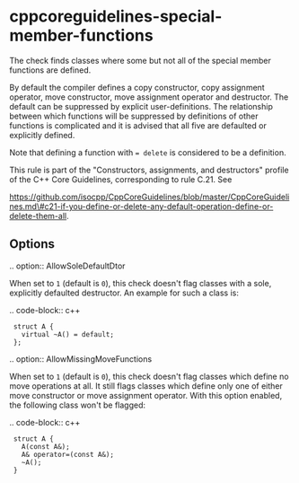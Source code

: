 cppcoreguidelines-special-member-functions
==========================================

The check finds classes where some but not all of the special member
functions are defined.

By default the compiler defines a copy constructor, copy assignment
operator, move constructor, move assignment operator and destructor. The
default can be suppressed by explicit user-definitions. The relationship
between which functions will be suppressed by definitions of other
functions is complicated and it is advised that all five are defaulted
or explicitly defined.

Note that defining a function with `= delete` is considered to be a
definition.

This rule is part of the "Constructors, assignments, and destructors"
profile of the C++ Core Guidelines, corresponding to rule C.21. See

https://github.com/isocpp/CppCoreGuidelines/blob/master/CppCoreGuidelines.md\#c21-if-you-define-or-delete-any-default-operation-define-or-delete-them-all.

Options
-------

.. option:: AllowSoleDefaultDtor

When set to `1` (default is `0`), this check doesn't flag classes with a
sole, explicitly defaulted destructor. An example for such a class is:

.. code-block:: c++

     struct A {
       virtual ~A() = default;
     };

.. option:: AllowMissingMoveFunctions

When set to `1` (default is `0`), this check doesn't flag classes which
define no move operations at all. It still flags classes which define
only one of either move constructor or move assignment operator. With
this option enabled, the following class won't be flagged:

.. code-block:: c++

     struct A {
       A(const A&);
       A& operator=(const A&);
       ~A();
     }

